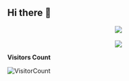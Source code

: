 ## Hi there 👋

<p align="center" >
<img src="https://github-readme-activity-graph.vercel.app/graph?username=vasantakmr&theme=material-palenight&bg_color=00000000&point=00000000&hide_border=true&custom_title=Activity+last+30+days&area=true">
<br></br>
<img align='center' src='https://github-readme-streak-stats.herokuapp.com/?user=vasantakmr&theme=midnight-purple&hide_border=false'/>
</p>

**Visitors Count** 

![VisitorCount](https://profile-counter.glitch.me/{vasantakmr}/count.svg) </div>

<!--
**vasantakmr/vasantakmr** is a ✨ _special_ ✨ repository because its `README.md` (this file) appears on your GitHub profile.

Here are some ideas to get you started:

- 🔭 I’m currently working on ...
- 🌱 I’m currently learning ...
- 👯 I’m looking to collaborate on ...
- 🤔 I’m looking for help with ...
- 💬 Ask me about ...
- 📫 How to reach me: ...
- 😄 Pronouns: ...
- ⚡ Fun fact: ...
-->
